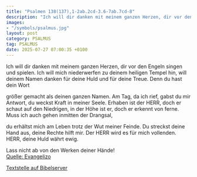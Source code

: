 ```yaml
---
title: "Psalmen 138(137),1-2ab.2cd-3.6-7ab.7cd-8"
description: "Ich will dir danken mit meinem ganzen Herzen, dir vor den Engeln singen und spielen. Ich will mich niederwerfen zu deinem heiligen Tempel hin, will deinem Namen danken für deine Huld und für deine Treue. Denn du hast dein Wort  größer gemacht als deinen ganzen Namen. Am Tag, da i...."
images:
- "/symbols/psalmus.jpg"
layout: post
category: PSALMUS
tag: PSALMUS
date: 2025-07-27 07:00:35 +0100
---
```

Ich will dir danken mit meinem ganzen Herzen, dir vor den Engeln singen und spielen.
Ich will mich niederwerfen zu deinem heiligen Tempel hin,
will deinem Namen danken für deine Huld und für deine Treue.
Denn du hast dein Wort

größer gemacht als deinen ganzen Namen.
Am Tag, da ich rief, gabst du mir Antwort, du weckst Kraft in meiner Seele.<!--more-->
Erhaben ist der HERR, doch er schaut auf den Niedrigen, in der Höhe ist er, doch er erkennt von ferne.
Muss ich auch gehen inmitten der Drangsal,

du erhältst mich am Leben trotz der Wut meiner Feinde. 
Du streckst deine Hand aus,
deine Rechte hilft mir.
Der HERR wird es für mich vollenden. 
HERR, deine Huld währt ewig. 

Lass nicht ab von den Werken deiner Hände!<br>
[Quelle: Evangelizo](https://evangeliumtagfuertag.org/DE/gospel)

[Textstelle auf Bibelserver](https://www.bibleserver.com/EU/ps138(137),1-2ab.2cd-3.6-7ab.7cd-8)
